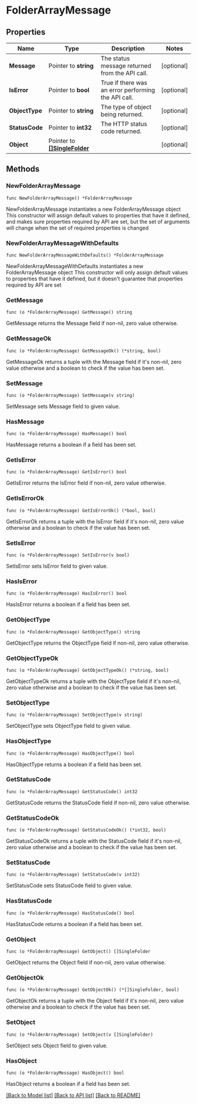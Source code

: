 # FolderArrayMessage

## Properties

Name | Type | Description | Notes
------------ | ------------- | ------------- | -------------
**Message** | Pointer to **string** | The status message returned from the API call. | [optional] 
**IsError** | Pointer to **bool** | True if there was an error performing the API call. | [optional] 
**ObjectType** | Pointer to **string** | The type of object being returned. | [optional] 
**StatusCode** | Pointer to **int32** | The HTTP status code returned. | [optional] 
**Object** | Pointer to [**[]SingleFolder**](SingleFolder.md) |  | [optional] 

## Methods

### NewFolderArrayMessage

`func NewFolderArrayMessage() *FolderArrayMessage`

NewFolderArrayMessage instantiates a new FolderArrayMessage object
This constructor will assign default values to properties that have it defined,
and makes sure properties required by API are set, but the set of arguments
will change when the set of required properties is changed

### NewFolderArrayMessageWithDefaults

`func NewFolderArrayMessageWithDefaults() *FolderArrayMessage`

NewFolderArrayMessageWithDefaults instantiates a new FolderArrayMessage object
This constructor will only assign default values to properties that have it defined,
but it doesn't guarantee that properties required by API are set

### GetMessage

`func (o *FolderArrayMessage) GetMessage() string`

GetMessage returns the Message field if non-nil, zero value otherwise.

### GetMessageOk

`func (o *FolderArrayMessage) GetMessageOk() (*string, bool)`

GetMessageOk returns a tuple with the Message field if it's non-nil, zero value otherwise
and a boolean to check if the value has been set.

### SetMessage

`func (o *FolderArrayMessage) SetMessage(v string)`

SetMessage sets Message field to given value.

### HasMessage

`func (o *FolderArrayMessage) HasMessage() bool`

HasMessage returns a boolean if a field has been set.

### GetIsError

`func (o *FolderArrayMessage) GetIsError() bool`

GetIsError returns the IsError field if non-nil, zero value otherwise.

### GetIsErrorOk

`func (o *FolderArrayMessage) GetIsErrorOk() (*bool, bool)`

GetIsErrorOk returns a tuple with the IsError field if it's non-nil, zero value otherwise
and a boolean to check if the value has been set.

### SetIsError

`func (o *FolderArrayMessage) SetIsError(v bool)`

SetIsError sets IsError field to given value.

### HasIsError

`func (o *FolderArrayMessage) HasIsError() bool`

HasIsError returns a boolean if a field has been set.

### GetObjectType

`func (o *FolderArrayMessage) GetObjectType() string`

GetObjectType returns the ObjectType field if non-nil, zero value otherwise.

### GetObjectTypeOk

`func (o *FolderArrayMessage) GetObjectTypeOk() (*string, bool)`

GetObjectTypeOk returns a tuple with the ObjectType field if it's non-nil, zero value otherwise
and a boolean to check if the value has been set.

### SetObjectType

`func (o *FolderArrayMessage) SetObjectType(v string)`

SetObjectType sets ObjectType field to given value.

### HasObjectType

`func (o *FolderArrayMessage) HasObjectType() bool`

HasObjectType returns a boolean if a field has been set.

### GetStatusCode

`func (o *FolderArrayMessage) GetStatusCode() int32`

GetStatusCode returns the StatusCode field if non-nil, zero value otherwise.

### GetStatusCodeOk

`func (o *FolderArrayMessage) GetStatusCodeOk() (*int32, bool)`

GetStatusCodeOk returns a tuple with the StatusCode field if it's non-nil, zero value otherwise
and a boolean to check if the value has been set.

### SetStatusCode

`func (o *FolderArrayMessage) SetStatusCode(v int32)`

SetStatusCode sets StatusCode field to given value.

### HasStatusCode

`func (o *FolderArrayMessage) HasStatusCode() bool`

HasStatusCode returns a boolean if a field has been set.

### GetObject

`func (o *FolderArrayMessage) GetObject() []SingleFolder`

GetObject returns the Object field if non-nil, zero value otherwise.

### GetObjectOk

`func (o *FolderArrayMessage) GetObjectOk() (*[]SingleFolder, bool)`

GetObjectOk returns a tuple with the Object field if it's non-nil, zero value otherwise
and a boolean to check if the value has been set.

### SetObject

`func (o *FolderArrayMessage) SetObject(v []SingleFolder)`

SetObject sets Object field to given value.

### HasObject

`func (o *FolderArrayMessage) HasObject() bool`

HasObject returns a boolean if a field has been set.


[[Back to Model list]](../README.md#documentation-for-models) [[Back to API list]](../README.md#documentation-for-api-endpoints) [[Back to README]](../README.md)


